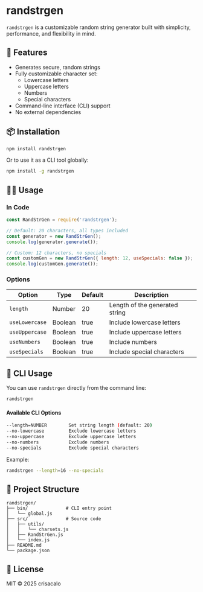 # randstrgen

`randstrgen` is a customizable random string generator built with simplicity, performance, and flexibility in mind.

## 🚀 Features

- Generates secure, random strings
- Fully customizable character set:
  - Lowercase letters
  - Uppercase letters
  - Numbers
  - Special characters
- Command-line interface (CLI) support
- No external dependencies

## 📦 Installation

```bash
npm install randstrgen
```

Or to use it as a CLI tool globally:

```bash
npm install -g randstrgen
```

## 🧑‍💻 Usage

### In Code

```js
const RandStrGen = require('randstrgen');

// Default: 20 characters, all types included
const generator = new RandStrGen();
console.log(generator.generate());

// Custom: 12 characters, no specials
const customGen = new RandStrGen({ length: 12, useSpecials: false });
console.log(customGen.generate());
```

### Options

| Option         | Type    | Default | Description                         |
|----------------|---------|---------|-------------------------------------|
| `length`       | Number  | 20      | Length of the generated string      |
| `useLowercase` | Boolean | true    | Include lowercase letters           |
| `useUppercase` | Boolean | true    | Include uppercase letters           |
| `useNumbers`   | Boolean | true    | Include numbers                     |
| `useSpecials`  | Boolean | true    | Include special characters          |

## 🔧 CLI Usage

You can use `randstrgen` directly from the command line:

```bash
randstrgen
```

#### Available CLI Options

```bash
--length=NUMBER        Set string length (default: 20)
--no-lowercase         Exclude lowercase letters
--no-uppercase         Exclude uppercase letters
--no-numbers           Exclude numbers
--no-specials          Exclude special characters
```

Example:

```bash
randstrgen --length=16 --no-specials
```

## 📁 Project Structure

```
randstrgen/
├── bin/              # CLI entry point
│   └── global.js
├── src/              # Source code
│   ├── utils/
│   │   └── charsets.js
│   ├── RandStrGen.js
│   └── index.js
├── README.md
└── package.json
```

## 📄 License

MIT © 2025 crisacalo